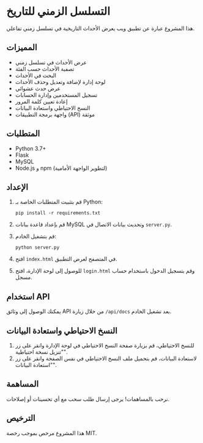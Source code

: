 # التسلسل الزمني للتاريخ

هذا المشروع عبارة عن تطبيق ويب يعرض الأحداث التاريخية في تسلسل زمني تفاعلي.

## المميزات

- عرض الأحداث في تسلسل زمني
- تصفية الأحداث حسب الفئة
- البحث في الأحداث
- لوحة إدارة لإضافة وتعديل وحذف الأحداث
- عرض حدث عشوائي
- تسجيل المستخدمين وإدارة الحسابات
- إعادة تعيين كلمة المرور
- النسخ الاحتياطي واستعادة البيانات
- واجهة برمجة التطبيقات (API) موثقة

## المتطلبات

- Python 3.7+
- Flask
- MySQL
- Node.js و npm (لتطوير الواجهة الأمامية)

## الإعداد

1. قم بتثبيت المتطلبات الخاصة بـ Python:
   ```
   pip install -r requirements.txt
   ```

2. قم بإعداد قاعدة بيانات MySQL وتحديث بيانات الاتصال في `server.py`.

3. قم بتشغيل الخادم:
   ```
   python server.py
   ```

4. افتح `index.html` في المتصفح لعرض التطبيق.

5. للوصول إلى لوحة الإدارة، افتح `login.html` وقم بتسجيل الدخول باستخدام حساب مسجل.

## استخدام API

يمكنك الوصول إلى وثائق API من خلال زيارة `/api/docs` بعد تشغيل الخادم.

## النسخ الاحتياطي واستعادة البيانات

1. للنسخ الاحتياطي، قم بزيارة صفحة النسخ الاحتياطي في لوحة الإدارة وانقر على زر "تنزيل نسخة احتياطية".
2. لاستعادة البيانات، قم بتحميل ملف النسخ الاحتياطي في نفس الصفحة وانقر على زر "استعادة البيانات".

## المساهمة

نرحب بالمساهمات! يرجى إرسال طلب سحب مع أي تحسينات أو إصلاحات.

## الترخيص

هذا المشروع مرخص بموجب رخصة MIT.
